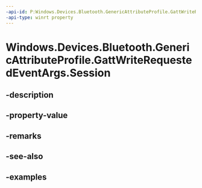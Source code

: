 ```yaml
---
-api-id: P:Windows.Devices.Bluetooth.GenericAttributeProfile.GattWriteRequestedEventArgs.Session
-api-type: winrt property
---
```


<!-- Property syntax.
public GattSession Session { get; }
-->

# Windows.Devices.Bluetooth.GenericAttributeProfile.GattWriteRequestedEventArgs.Session

## -description

## -property-value

## -remarks

## -see-also

## -examples

